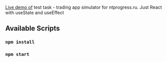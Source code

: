 <a href='https://comfy-banoffee-f05386.netlify.app/'>Live demo of</a> test task - trading app simulator for ntprogress.ru.
Just React with useState and useEffect

## Available Scripts

### `npm install`

### `npm start`
